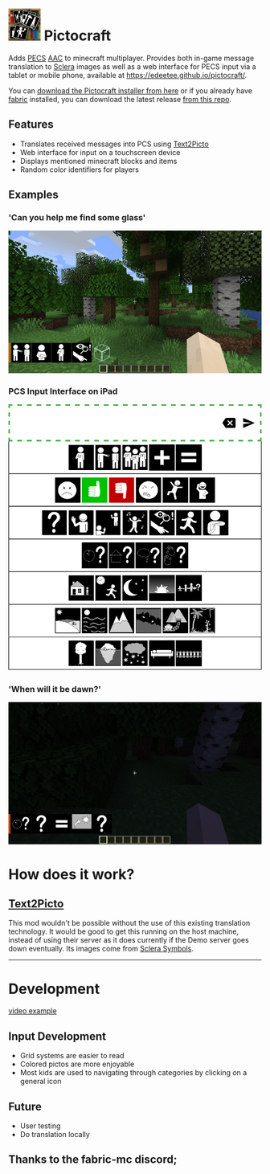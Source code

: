 # ![logo](https://github.com/edeetee/pictocraft/raw/master/src/main/resources/assets/modid/icon.png) Pictocraft



Adds [PECS](https://en.wikipedia.org/wiki/Picture_exchange_communication_system) [AAC](https://en.wikipedia.org/wiki/Augmentative_and_alternative_communication) to minecraft multiplayer. Provides both in-game message translation to [Sclera](https://sclera.be/en/vzw/home) images as well as a web interface for PECS input via a tablet or mobile phone, available at https://edeetee.github.io/pictocraft/.

You can [download the Pictocraft installer from here](https://github.com/edeetee/pictocraft-installer/blob/master/README.md) or if you already have [fabric](https://fabricmc.net/) installed, you can download the latest release [from this repo](https://github.com/edeetee/pictocraft/releases).

## Features
- Translates received messages into PCS using [Text2Picto](http://picto.ccl.kuleuven.be/index.php)
- Web interface for input on a touchscreen device
- Displays mentioned minecraft blocks and items
- Random color identifiers for players

## Examples
### 'Can you help me find some glass'
![translation example 1](https://github.com/edeetee/pictocraft/raw/master/images/2019-06-13_17.53.45.png)
### PCS Input Interface on iPad
![PCS example](https://github.com/edeetee/pictocraft/raw/master/images/inputScreenshot.png)
### 'When will it be dawn?'
![translation example 2](https://github.com/edeetee/pictocraft/raw/master/images/2019-06-13_17.57.58.png)

# How does it work?
## [Text2Picto](http://picto.ccl.kuleuven.be/index.php)
This mod wouldn't be possible without the use of this existing translation technology.
It would be good to get this running on the host machine, instead of using their server as it does currently if the Demo server goes down eventually.
Its images come from [Sclera Symbols](https://sclera.be/en/vzw/home).

----

# Development

[video example](https://photos.app.goo.gl/rG3nujY5LnPR7PsF8)

## Input Development

- Grid systems are easier to read
- Colored pictos are more enjoyable
- Most kids are used to navigating through categories by clicking on a general icon

## Future
- User testing
- Do translation locally

## Thanks to the fabric-mc discord;
